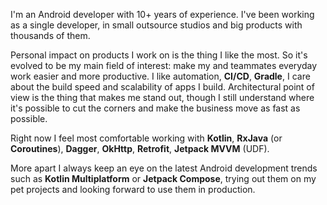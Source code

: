 I'm an Android developer with 10+ years of experience. I've been working as a single developer, in small outsource studios and big products with thousands of them.

Personal impact on products I work on is the thing I like the most. So it's evolved to be my main field of interest: make my and teammates everyday work easier and more productive. I like automation, **CI/CD**, **Gradle**, I care about the build speed and scalability of apps I build. Architectural point of view is the thing that makes me stand out, though I still understand where it's possible to cut the corners and make the business move as fast as possible.

Right now I feel most comfortable working with **Kotlin**, **RxJava** (or **Coroutines**), **Dagger**, **OkHttp**, **Retrofit**, **Jetpack MVVM** (UDF).

More apart I always keep an eye on the latest Android development trends such as **Kotlin Multiplatform** or **Jetpack Compose**, trying out them on my pet projects and looking forward to use them in production.

